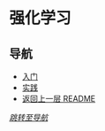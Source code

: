# 强化学习

## 导航
- [入门](./Beginner/README.md)
- [实践](./Practice/README.md)
- [返回上一层 README](../README.md)


*[跳转至导航](#导航)*